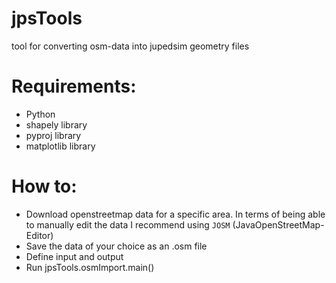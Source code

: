 # jpsTools

tool for converting osm-data into jupedsim geometry files

# Requirements: 

- Python
- shapely library
- pyproj library
- matplotlib library

# How to:

- Download openstreetmap data for a specific area.
  In terms of being able to manually edit the data I recommend using `JOSM` (JavaOpenStreetMap-Editor) 
- Save the data of your choice as an .osm file
- Define input and output
- Run jpsTools.osmImport.main()
